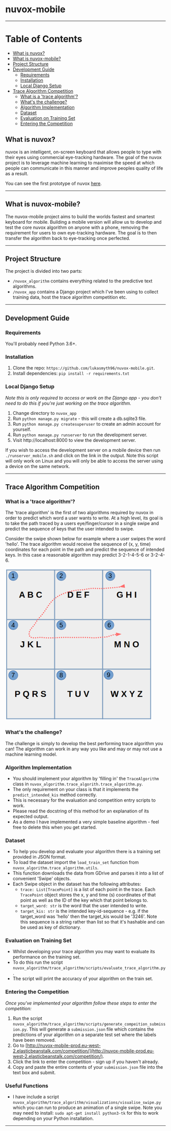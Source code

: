 # nuvox-mobile
***

Table of Contents
=================


  * [What is nuvox?](#what-is-nuvox)
  * [What is nuvox-mobile?](#what-is-nuvox-mobile)
  * [Project Structure](#project-structure)
  * [Development Guide](#development-guide)
     * [Requirements](#requirements)
     * [Installation](#installation)
     * [Local Django Setup](#local-django-setup)
  * [Trace Algorithm Competition](#trace-algorithm-competition)
     * [What is a 'trace algorithm'?](#what-is-a-trace-algorithm)
     * [What's the challenge?](#whats-the-challenge)
     * [Algorithm Implementation](#algorithm-implementation)
     * [Dataset](#dataset)
     * [Evaluation on Training Set](#evaluation-on-training-set)
     * [Entering the Competition](#entering-the-competition)


## What is nuvox?

nuvox is an intelligent, on-screen keyboard that allows people to type with their
eyes using commercial eye-tracking hardware. The goal of the nuvox project is to 
leverage machine learning to maximise the speed at which people can communicate
in this manner and improve peoples quality of life as a result.

You can see the first prototype of nuvox [here](https://github.com/lukasmyth96/nuvox).

***
## What is nuvox-mobile?

The nuvox-mobile project aims to build the worlds fastest and smartest keyboard for mobile.
Building a mobile version will allow us to develop and test the core nuvox algorithm on anyone with
a phone, removing the requirement for users to own eye-tracking hardware. The goal is to then transfer
the algorithm back to eye-tracking once perfected.

***

## Project Structure
The project is divided into two parts:
- `/nuvox_algorithm` contains everything related to the predictive text algorithms.
- `/nuvox_app` contains a Django project which I've been using to collect training data, host the
trace algorithm competition etc.

***

## Development Guide

### Requirements
You'll probably need Python 3.6+.

### Installation
1. Clone the repo: `https://github.com/lukasmyth96/nuvox-mobile.git`.
2. Install dependencies: `pip install -r requirements.txt`

### Local Django Setup
_Note this is only required to access or work on the Django app - you don't need
to do this if you're just working on the trace algorithm._
1. Change directory to `nuvox_app`
2. Run `python manage.py migrate` - this will create a db.sqlite3 file.
3. Run `python manage.py createsuperuser` to create an admin account for yourself.
4. Run `python manage.py runserver` to run the development server.
5. Visit http://localhost:8000 to view the development server.

If you wish to access the development server on a mobile device then run `./runserver_mobile.sh`
and click on the link in the output. Note this script will only work on Linux and you will only
be able to access the server using a device on the same network.

***
## Trace Algorithm Competition


### What is a 'trace algorithm'?
The 'trace algorithm' is the first of two algorithms required by nuvox
in order to predict which word a user wants to write. At a high level, its goal is to
take the path traced by a users eye/finger/cursor in a single swipe and predict the sequence of keys that the user
intended to swipe.

Consider the swipe shown below for example where a user swipes the word 'hello'. The trace algorithm would receive the sequence of (x, y, time) coordinates
for each point in the path and predict the sequence of intended keys. In this case a reasonable algorithm may predict 3-2-1-4-5-6 or
3-2-4-6.

![Alt text](readme_assets/example_swipe.png?raw=true "Example swipe for the word 'hello'.")

### What's the challenge?
The challenge is simply to develop the best performing trace algorithm you can! The algorithm can
work in any way you like and may or may not use a machine learning model.

### Algorithm Implementation
- You should implement your algorithm by 'filling in' the `TraceAlgorithm` class in `nuvox_algorithm.trace_algorith.trace_algorithm.py`.
- The only requirement on your class is that it implements the `predict_intended_kis` method correctly.
- This is necessary for the evaluation and competition entry scripts to work. 
- Please read the docstring of this method for an explanation of its expected output.
- As a demo I have implemented a very simple baseline algorithm - feel free to delete this when you get started.


### Dataset
- To help you develop and evaluate your algorithm there is a training set provided in JSON format.
- To load the dataset import the `load_train_set` function from `nuvox_algorithm.trace_algorithm.utils`.
- This function downloads the data from GDrive and parses it into a list of convenient 'Swipe' objects.
- Each Swipe object in the dataset has the following attributes:
   - `trace: List[TracePoint]` is a list of each point in the trace. Each `TracePoint` object stores
   the x, y and time (s) coordinates of that point as well as the ID of the key which that point belongs to.
   - `target_word: str` is the word that the user intended to write.
   - `target_kis: str` is the intended key-id-sequence - e.g. if the target_word was 'hello' then the target_kis would
   be '3246'. Note this sequence is a string rather than list so that it's hashable and can be used as key of dictionary.
     

### Evaluation on Training Set
- Whilst developing your trace algorithm you may want to evaluate its performance on the training set.
- To do this run the script `nuvox_algorithm/trace_algorithm/scripts/evaluate_trace_algorithm.py`.
- The script will print the accuracy of your algorithm on the train set.


### Entering the Competition
_Once you've implemented your algorithm follow these steps to enter the competition:_
1. Run the script `nuvox_algorithm/trace_algorithm/scripts/generate_compeition_submission.py`.
This will generate a `submission.json` file which contains the predictions of your algorithm
   on a separate test set where the labels have been removed.
2. Go to [http://nuvox-mobile-prod.eu-west-2.elasticbeanstalk.com/competition/](http://nuvox-mobile-prod.eu-west-2.elasticbeanstalk.com/competition/).
3. Click the link to enter the competition - sign up if you haven't already.
4. Copy and paste the entire contents of your `submission.json` file into the text box and submit.

### Useful Functions
- I have include a script `nuvox_algorithm/trace_algorithm/visualizations/visualise_swipe.py` which
you can run to produce an animation of a single swipe. Note you may need to install: `sudo apt-get install python3-tk` for
this to work depending on your Python installation.  


***
